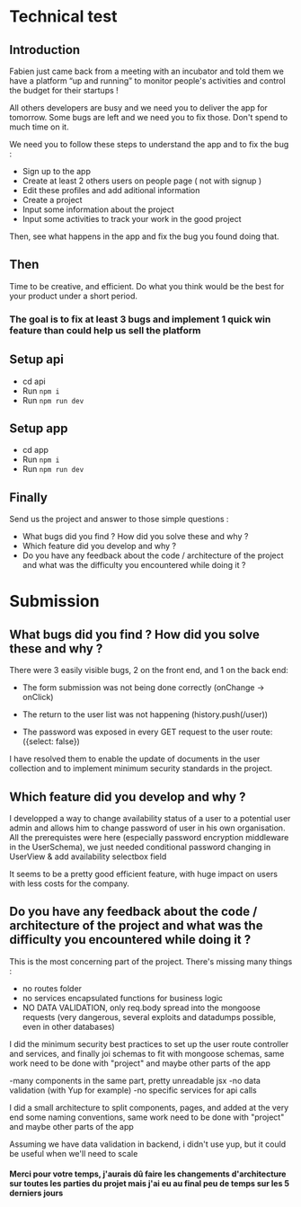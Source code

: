 # Technical test

## Introduction

Fabien just came back from a meeting with an incubator and told them we have a platform “up and running” to monitor people's activities and control the budget for their startups !

All others developers are busy and we need you to deliver the app for tomorrow.
Some bugs are left and we need you to fix those. Don't spend to much time on it.

We need you to follow these steps to understand the app and to fix the bug : 
 - Sign up to the app
 - Create at least 2 others users on people page ( not with signup ) 
 - Edit these profiles and add aditional information 
 - Create a project
 - Input some information about the project
 - Input some activities to track your work in the good project
  
Then, see what happens in the app and fix the bug you found doing that.

## Then
Time to be creative, and efficient. Do what you think would be the best for your product under a short period.

### The goal is to fix at least 3 bugs and implement 1 quick win feature than could help us sell the platform

## Setup api

- cd api
- Run `npm i`
- Run `npm run dev`

## Setup app

- cd app
- Run `npm i`
- Run `npm run dev`

## Finally

Send us the project and answer to those simple questions : 
- What bugs did you find ? How did you solve these and why ? 
- Which feature did you develop and why ? 
- Do you have any feedback about the code / architecture of the project and what was the difficulty you encountered while doing it ? 

# Submission 

## What bugs did you find ? How did you solve these and why ?


There were 3 easily visible bugs, 2 on the front end, and 1 on the back end:

- The form submission was not being done correctly (onChange -> onClick)

- The return to the user list was not happening (history.push(/user))

- The password was exposed in every GET request to the user route: ({select: false})

I have resolved them to enable the update of documents in the user collection and to implement minimum security standards in the project.

## Which feature did you develop and why ?

I developped a way to change availability status of a user to a potential user admin and allows him to change password of user in his own organisation. All the prerequistes were here (especially password encryption middleware in the UserSchema), we just needed conditional password changing in UserView & add availability selectbox field

It seems to be a pretty good efficient feature, with huge impact on users with less costs for the company.


## Do you have any feedback about the code / architecture of the project and what was the difficulty you encountered while doing it ?

This is the most concerning part of the project. There's missing many things : 

- no routes folder
- no services encapsulated functions for business logic
- NO DATA VALIDATION, only req.body spread into the mongoose requests (very dangerous, several exploits and datadumps possible, even in other databases)

I did the minimum security best practices to set up the user route controller and services, and finally joi schemas to fit with mongoose schemas, same work need to be done with "project" and maybe other parts of the app

-many components in the same part, pretty unreadable jsx
-no data validation (with Yup for example)
-no specific services for api calls

I did a small architecture to split components, pages, and added at the very end some naming conventions, same work need to be done with "project" and maybe other parts of the app

Assuming we have data validation in backend, i didn't use yup, but it could be useful when we'll need to scale


#### Merci pour votre temps, j'aurais dû faire les changements d'architecture sur toutes les parties du projet mais j'ai eu au final peu de temps sur les 5 derniers jours 